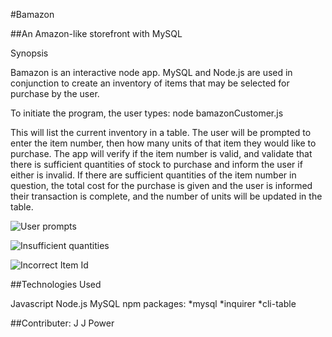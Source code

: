 #Bamazon

##An Amazon-like storefront with MySQL

Synopsis

Bamazon is an interactive node app.  MySQL and Node.js are used in conjunction to create an inventory of items that may be selected for purchase by the user.  

To initiate the program, the user types:   node bamazonCustomer.js

This will list the current inventory in a table.  The user will be prompted to enter the item number, then how many units of that item they would like to purchase. The app will verify if the item number is valid, and validate that there is sufficient quantities of stock to purchase and inform the user if either is invalid. If there are sufficient quantities of the item number in question, the total cost for the purchase is given and the user is informed their transaction is complete, and the number of units will be updated in the table. 



 ![User prompts](/images/../2018-04-25(1).png)
 
 
 
 
 
 
 
 ![Insufficient quantities](../2018-04-25(2).png)
 
 
 
 
 
 
 
 
 
 ![Incorrect Item Id](../2018-04-25(3).png)
 
 
 
 
 
 
 
 
 
 
 
 ##Technologies Used
 
 Javascript
 Node.js
 MySQL
 npm packages:
 *mysql
 *inquirer
 *cli-table
 
 
 ##Contributer:  J J Power  
 
 











